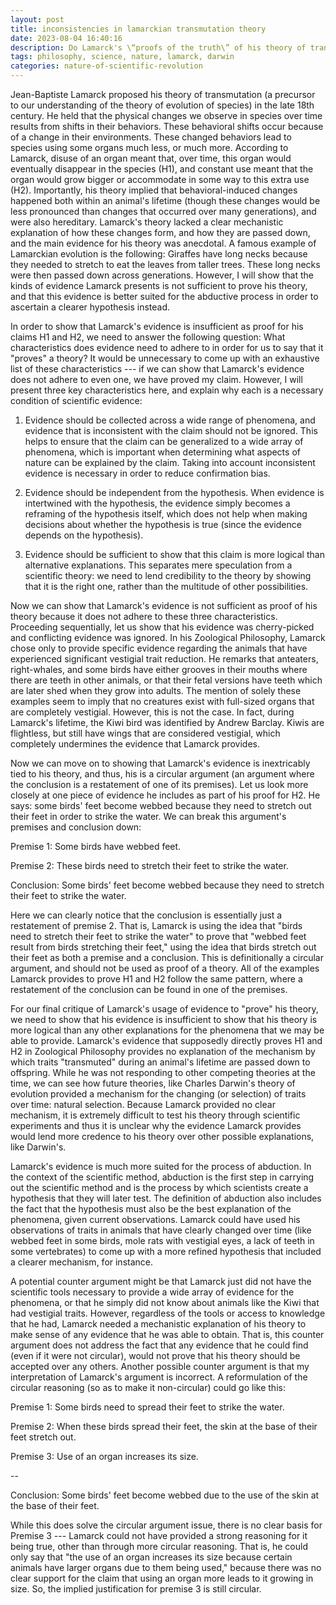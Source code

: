 ```yaml
---
layout: post
title: inconsistencies in lamarckian transmutation theory
date: 2023-08-04 16:40:16
description: Do Lamarck's \“proofs of the truth\” of his theory of transmutation provide sufficient evidence for us to accept them as likely to be true?
tags: philosophy, science, nature, lamarck, darwin
categories: nature-of-scientific-revolution
---
```


Jean-Baptiste Lamarck proposed his theory of transmutation (a precursor to our understanding of the theory of evolution of species) in the late 18th century. He held that the physical changes we observe in species over time results from shifts in their behaviors. These behavioral shifts occur because of a change in their environments. These changed behaviors lead to species using some organs much less, or much more. According to Lamarck, disuse of an organ meant that, over time, this organ would eventually disappear in the species (H1), and constant use meant that the organ would grow bigger or accommodate in some way to this extra use (H2). Importantly, his theory implied that behavioral-induced changes happened both within an animal's lifetime (though these changes would be less pronounced than changes that occurred over many generations), and were also hereditary. Lamarck's theory lacked a clear mechanistic explanation of how these changes form, and how they are passed down, and the main evidence for his theory was anecdotal. A famous example of Lamarckian evolution is the following: Giraffes have long necks because they needed to stretch to eat the leaves from taller trees. These long necks were then passed down across generations. However, I will show that the kinds of evidence Lamarck presents is not sufficient to prove his theory, and that this evidence is better suited for the abductive process in order to ascertain a clearer hypothesis instead.

In order to show that Lamarck's evidence is insufficient as proof for his claims H1 and H2, we need to answer the following question: What characteristics does evidence need to adhere to in order for us to say that it "proves" a theory? It would be unnecessary to come up with an exhaustive list of these characteristics --- if we can show that Lamarck's evidence does not adhere to even one, we have proved my claim. However, I will present three key characteristics here, and explain why each is a necessary condition of scientific evidence:

1.  Evidence should be collected across a wide range of phenomena, and evidence that is inconsistent with the claim should not be ignored. This helps to ensure that the claim can be generalized to a wide array of phenomena, which is important when determining what aspects of nature can be explained by the claim. Taking into account inconsistent evidence is necessary in order to reduce confirmation bias. 

2.  Evidence should be independent from the hypothesis. When evidence is intertwined with the hypothesis, the evidence simply becomes a reframing of the hypothesis itself, which does not help when making decisions about whether the hypothesis is true (since the evidence depends on the hypothesis).  

3.  Evidence should be sufficient to show that this claim is more logical than alternative explanations. This separates mere speculation from a scientific theory: we need to lend credibility to the theory by showing that it is the right one, rather than the multitude of other possibilities.

Now we can show that Lamarck's evidence is not sufficient as proof of his theory because it does not adhere to these three characteristics. Proceeding sequentially, let us show that his evidence was cherry-picked and conflicting evidence was ignored. In his Zoological Philosophy, Lamarck chose only to provide specific evidence regarding the animals that have experienced significant vestigial trait reduction. He remarks that anteaters, right-whales, and some birds have either grooves in their mouths where there are teeth in other animals, or that their fetal versions have teeth which are later shed when they grow into adults. The mention of solely these examples seem to imply that no creatures exist with full-sized organs that are completely vestigial. However, this is not the case. In fact, during Lamarck's lifetime, the Kiwi bird was identified by Andrew Barclay. Kiwis are flightless, but still have wings that are considered vestigial, which completely undermines the evidence that Lamarck provides.

Now we can move on to showing that Lamarck's evidence is inextricably tied to his theory, and thus, his is a circular argument (an argument where the conclusion is a restatement of one of its premises). Let us look more closely at one piece of evidence he includes as part of his proof for H2. He says: some birds' feet become webbed because they need to stretch out their feet in order to strike the water. We can break this argument's premises and conclusion down:

Premise 1:  Some birds have webbed feet.

Premise 2:  These birds need to stretch their feet to strike the water.

Conclusion: Some birds' feet become webbed because they need to stretch their feet to strike the water.

Here we can clearly notice that the conclusion is essentially just a restatement of premise 2. That is, Lamarck is using the idea that "birds need to stretch their feet to strike the water" to prove that "webbed feet result from birds stretching their feet," using the idea that birds stretch out their feet as both a premise and a conclusion. This is definitionally a circular argument, and should not be used as proof of a theory. All of the examples Lamarck provides to prove H1 and H2 follow the same pattern, where a restatement of the conclusion can be found in one of the premises.

For our final critique of Lamarck's usage of evidence to "prove" his theory, we need to show that his evidence is insufficient to show that his theory is more logical than any other explanations for the phenomena that we may be able to provide. Lamarck's evidence that supposedly directly proves H1 and H2 in Zoological Philosophy provides no explanation of the mechanism by which traits "transmuted" during an animal's lifetime are passed down to offspring. While he was not responding to other competing theories at the time, we can see how future theories, like Charles Darwin's theory of evolution provided a mechanism for the changing (or selection) of traits over time: natural selection. Because Lamarck provided no clear mechanism, it is extremely difficult to test his theory through scientific experiments and thus it is unclear why the evidence Lamarck provides would lend more credence to his theory over other possible explanations, like Darwin's.

Lamarck's evidence is much more suited for the process of abduction. In the context of the scientific method, abduction is the first step in carrying out the scientific method and is the process by which scientists create a hypothesis that they will later test. The definition of abduction also includes the fact that the hypothesis must also be the best explanation of the phenomena, given current observations. Lamarck could have used his observations of traits in animals that have clearly changed over time (like webbed feet in some birds, mole rats with vestigial eyes, a lack of teeth in some vertebrates) to come up with a more refined hypothesis that included a clearer mechanism, for instance.

A potential counter argument might be that Lamarck just did not have the scientific tools necessary to provide a wide array of evidence for the phenomena, or that he simply did not know about animals like the Kiwi that had vestigial traits. However, regardless of the tools or access to knowledge that he had, Lamarck needed a mechanistic explanation of his theory to make sense of any evidence that he was able to obtain. That is, this counter argument does not address the fact that any evidence that he could find (even if it were not circular), would not prove that his theory should be accepted over any others. Another possible counter argument is that my interpretation of Lamarck's argument is incorrect. A reformulation of the circular reasoning (so as to make it non-circular) could go like this:

Premise 1:  Some birds need to spread their feet to strike the water.

Premise 2:  When these birds spread their feet, the skin at the base of their feet stretch out.

Premise 3:  Use of an organ increases its size.

--

Conclusion:  Some birds' feet become webbed due to the use of the skin at the base of their feet.

While this does solve the circular argument issue, there is no clear basis for Premise 3 --- Lamarck could not have provided a strong reasoning for it being true, other than through more circular reasoning. That is, he could only say that "the use of an organ increases its size because certain animals have larger organs due to them being used," because there was no clear support for the claim that using an organ more leads to it growing in size. So, the implied justification for premise 3 is still circular.